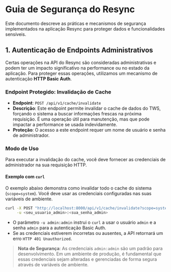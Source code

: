 # Guia de Segurança do Resync

Este documento descreve as práticas e mecanismos de segurança implementados na aplicação Resync para proteger dados e funcionalidades sensíveis.

## 1. Autenticação de Endpoints Administrativos

Certas operações na API do Resync são consideradas administrativas e podem ter um impacto significativo na performance ou no estado da aplicação. Para proteger essas operações, utilizamos um mecanismo de autenticação **HTTP Basic Auth**.

### Endpoint Protegido: Invalidação de Cache

- **Endpoint**: `POST /api/v1/cache/invalidate`
- **Descrição**: Este endpoint permite invalidar o cache de dados do TWS, forçando o sistema a buscar informações frescas na próxima requisição. É uma operação útil para manutenção, mas que pode impactar a performance se usada indevidamente.
- **Proteção**: O acesso a este endpoint requer um nome de usuário e senha de administrador.

### Modo de Uso

Para executar a invalidação do cache, você deve fornecer as credenciais de administrador na sua requisição HTTP.

#### Exemplo com `curl`

O exemplo abaixo demonstra como invalidar todo o cache do sistema (`scope=system`). Você deve usar as credenciais configuradas nas suas variáveis de ambiente.

```bash
curl -X POST "http://localhost:8000/api/v1/cache/invalidate?scope=system" \
     -u <seu_usuario_admin>:<sua_senha_admin>
```

- O parâmetro `-u admin:admin` instrui o `curl` a usar o usuário `admin` e a senha `admin` para a autenticação Basic Auth.
- Se as credenciais estiverem incorretas ou ausentes, a API retornará um erro `HTTP 401 Unauthorized`.

> **Nota de Segurança**: As credenciais `admin:admin` são um padrão para desenvolvimento. Em um ambiente de produção, é fundamental que essas credenciais sejam alteradas e gerenciadas de forma segura através de variáveis de ambiente.
